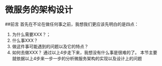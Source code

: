 # 微服务的架构设计   
##前言
首先在不论在做任何事之前，我想我们更应该先明白的是四点：
1. 为什么需要XXX？；
2. 什么事XXX？
3. 做这件事可能遇到的问题以及它的特点？
4. 如何去做XXX？ 
 通过以上4步走下来，我想没有什么事是很难的了。 本节主要就依据以上4步来一步一步的分析微服务架构的实现以及设计上的问题   

## 

